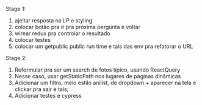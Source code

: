 Stage 1:

1. ajeitar resposta na LP e styling
2. colocar botão pra ir pra próxima pergunta e voltar
3. wirear redux pra controlar o resultado
4. colocar testes
5. colocar um getpublic public run time e tals das env pra refatorar o URL

Stage 2:
1. Reformular pra ser um search  de fotos típico, usando ReactQuery
2. Nesse caso, usar getStaticPath nos lugares de páginas dinâmicas
3. Adicionar um filtro, meio estilo anilist, de dropdown + aparecer na tela e clickar pra sair e tals;
4. Adicionar testes e cypress